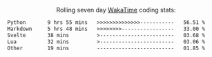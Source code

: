 <p align="center">Rolling seven day <a href="https://wakatime.com/@syrkis"/>WakaTime</a> coding stats:</p>
<!--START_SECTION:waka-->

```txt
Python       9 hrs 55 mins   >>>>>>>>>>>>>>-----------   56.51 %
Markdown     5 hrs 48 mins   >>>>>>>>-----------------   33.00 %
Svelte       38 mins         >------------------------   03.68 %
Lua          32 mins         >------------------------   03.06 %
Other        19 mins         -------------------------   01.85 %
```

<!--END_SECTION:waka-->
